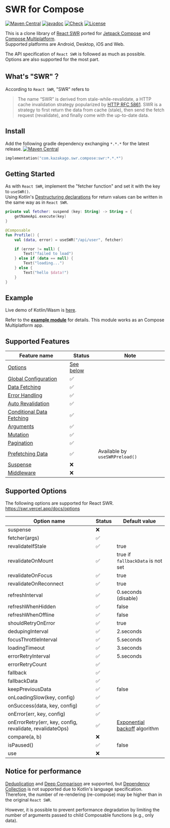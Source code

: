 # SWR for Compose

[![Maven Central](https://img.shields.io/maven-central/v/com.kazakago.swr.compose/swr.svg)](https://central.sonatype.com/namespace/com.kazakago.swr.compose)
[![javadoc](https://javadoc.io/badge2/com.kazakago.swr.compose/swr/javadoc.svg)](https://javadoc.io/doc/com.kazakago.swr.compose/swr)
[![Check](https://github.com/KazaKago/swr-compose/actions/workflows/check.yml/badge.svg?branch=main)](https://github.com/KazaKago/swr-compose/actions/workflows/check.yml?query=branch%3Amain)
[![License](https://img.shields.io/github/license/kazakago/swr-compose.svg)](LICENSE)

This is a clone library of [React SWR](https://swr.vercel.app) ported for [Jetpack Compose](https://developer.android.com/jetpack/compose) and [Compose Multiplatform](https://www.jetbrains.com/lp/compose-multiplatform/).  
Supported platforms are Android, Desktop, iOS and Web.  

The API specification of `React SWR` is followed as much as possible.  
Options are also supported for the most part.  

## What's "SWR"？

According to `React SWR`, "SWR" refers to  

> The name “SWR” is derived from stale-while-revalidate, a HTTP cache invalidation strategy popularized by [HTTP RFC 5861](https://www.rfc-editor.org/rfc/rfc5861). SWR is a strategy to first return the data from cache (stale), then send the fetch request (revalidate), and finally come with the up-to-date data.

## Install

Add the following gradle dependency exchanging `*.*.*` for the latest release. [![Maven Central](https://img.shields.io/maven-central/v/com.kazakago.swr.compose/swr.svg)](https://central.sonatype.com/namespace/com.kazakago.swr.compose)  

```kotlin
implementation("com.kazakago.swr.compose:swr:*.*.*")
```

## Getting Started

As with `React SWR`, implement the "fetcher function" and set it with the key to `useSWR()`.  
Using Kotlin's [Destructuring declarations](https://kotlinlang.org/docs/destructuring-declarations.html) for return values can be written in the same way as in `React SWR`.  

```kotlin
private val fetcher: suspend (key: String) -> String = {
    getNameApi.execute(key)
}

@Composable
fun Profile() {
    val (data, error) = useSWR("/api/user", fetcher)

    if (error != null) {
        Text("failed to load")
    } else if (data == null) {
        Text("loading...")
    } else {
        Text("hello $data!")
    }
}
```

## Example

Live demo of Kotlin/Wasm is [here](https://kazakago.github.io/swr-compose/).  

Refer to the [**example module**](composeApp) for details. This module works as an Compose Multiplatform app.  

## Supported Features

| Feature name                                                                  | Status                          | Note                           |
|-------------------------------------------------------------------------------|---------------------------------|--------------------------------|
| [Options](https://swr.vercel.app/docs/options)                                | [See below](#supported-options) |                                |
| [Global Configuration](https://swr.vercel.app/docs/global-configuration)      | ✅                               |                                |
| [Data Fetching](https://swr.vercel.app/docs/data-fetching)                    | ✅                               |                                |
| [Error Handling](https://swr.vercel.app/docs/error-handling)                  | ✅                               |                                |
| [Auto Revalidation](https://swr.vercel.app/docs/revalidation)                 | ✅                               |                                |
| [Conditional Data Fetching](https://swr.vercel.app/docs/conditional-fetching) | ✅                               |                                |
| [Arguments](https://swr.vercel.app/docs/arguments)                            | ✅                               |                                |
| [Mutation](https://swr.vercel.app/docs/mutation)                              | ✅️                              |                                |
| [Pagination](https://swr.vercel.app/docs/pagination)                          | ✅                               |                                |
| [Prefetching Data](https://swr.vercel.app/docs/prefetching)                   | ✅️                              | Available by `useSWRPreload()` |
| [Suspense](https://swr.vercel.app/docs/suspense)                              | ❌                               |                                |
| [Middleware](https://swr.vercel.app/docs/middleware)                          | ❌                               |                                |

## Supported Options

The following options are supported for React SWR.  
https://swr.vercel.app/docs/options  

| Option name                                               | Status | Default value                                                                      |
|-----------------------------------------------------------|--------|------------------------------------------------------------------------------------|
| suspense                                                  | ❌      |                                                                                    |
| fetcher(args)                                             | ✅      |                                                                                    |
| revalidateIfStale                                         | ✅      | true                                                                               |
| revalidateOnMount                                         | ✅      | true if `fallbackData` is not set                                                  |
| revalidateOnFocus                                         | ✅      | true                                                                               |
| revalidateOnReconnect                                     | ✅      | true                                                                               |
| refreshInterval                                           | ✅      | 0.seconds (disable)                                                                |
| refreshWhenHidden                                         | ✅      | false                                                                              |
| refreshWhenOffline                                        | ✅      | false                                                                              |
| shouldRetryOnError                                        | ✅      | true                                                                               |
| dedupingInterval                                          | ✅      | 2.seconds                                                                          |
| focusThrottleInterval                                     | ✅      | 5.seconds                                                                          |
| loadingTimeout                                            | ✅      | 3.seconds                                                                          |
| errorRetryInterval                                        | ✅      | 5.seconds                                                                          |
| errorRetryCount                                           | ✅      |                                                                                    |
| fallback                                                  | ✅      |                                                                                    |
| fallbackData                                              | ✅      |                                                                                    |
| keepPreviousData                                          | ✅      | false                                                                              |
| onLoadingSlow(key, config)                                | ✅      |                                                                                    |
| onSuccess(data, key, config)                              | ✅      |                                                                                    |
| onError(err, key, config)                                 | ✅      |                                                                                    |
| onErrorRetry(err, key, config, revalidate, revalidateOps) | ✅      | [Exponential backoff](https://en.wikipedia.org/wiki/Exponential_backoff) algorithm |
| compare(a, b)                                             | ❌      |                                                                                    |
| isPaused()                                                | ✅      | false                                                                              |
| use                                                       | ❌      |                                                                                    |

## Notice for performance

[Deduplication](https://swr.vercel.app/docs/advanced/performance#deduplication) and [Deep Comparison](https://swr.vercel.app/docs/advanced/performance#deep-comparison) are supported, but [Dependency Collection](https://swr.vercel.app/docs/advanced/performance#dependency-collection) is not supported due to Kotlin's language specification.  
Therefore, the number of re-rendering (re-compose) may be higher than in the original `React SWR`.  

However, it is possible to prevent performance degradation by limiting the number of arguments passed to child Composable functions (e.g., only data).  
